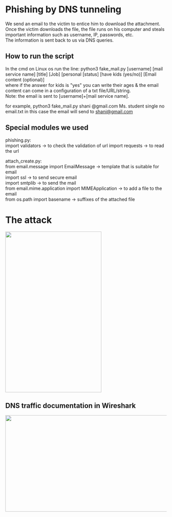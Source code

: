 # Phishing by DNS tunneling
We send an email to the victim to entice him to download the attachment.  
Once the victim downloads the file, the file runs on his computer and steals important information such as username, IP, passwords, etc.  
The information is sent back to us via DNS queries. 
## How to run the script
In the cmd on Linux os run the line: python3 fake_mail.py [username] [mail service name] [title] [Job] [personal [status] [have kids (yes/no)] [Email content (optional)]  
where if the answer for kids is "yes" you can write their ages & the email content can come in a configuration of a txt file/URL/string.  
Note: the email is sent to [username]+[mail service name].

for example, python3 fake_mail.py shani @gmail.com Ms. student single no email.txt
in this case the email will send to shani@gmail.com  

## Special modules we used
phishing.py:  
import validators -> to check the validation of url
import requests -> to read the url

attach_create.py:  
from email.message import EmailMessage -> template that is suitable for email  
import ssl -> to send secure email  
import smtplib  -> to send the mail  
from email.mime.application import MIMEApplication -> to add a file to the email  
from os.path import basename -> suffixes of the attached file 

# The attack
<img src = https://user-images.githubusercontent.com/92265738/204932664-e4af7f73-5b0f-499d-8221-7ec0dd33c977.png width="300" height="500">

## DNS traffic documentation in Wireshark
<img src = https://user-images.githubusercontent.com/92265738/204931996-71458311-813b-42b4-a43f-5d3c944980c7.png width="700" height="300">
